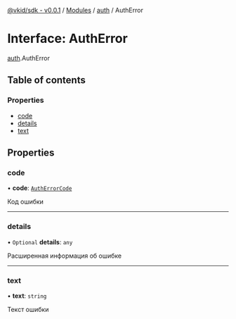 [@vkid/sdk - v0.0.1](../README.md) / [Modules](../modules.md) / [auth](../modules/auth.md) / AuthError

# Interface: AuthError

[auth](../modules/auth.md).AuthError

## Table of contents

### Properties

- [code](auth.AuthError.md#code)
- [details](auth.AuthError.md#details)
- [text](auth.AuthError.md#text)

## Properties

### code

• **code**: [`AuthErrorCode`](../enums/auth.AuthErrorCode.md)

Код ошибки

___

### details

• `Optional` **details**: `any`

Расширенная информация об ошибке

___

### text

• **text**: `string`

Текст ошибки
